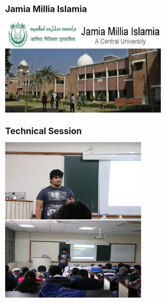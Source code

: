 # Jamia Millia Islamia
<img src="JMI-BDS-Results.jpg" height="300" width="900" >

# Technical Session
<img src="Technical Session/IMG_0854.jpg" height="250" width="440" ><img src="Technical Session/IMG_0902.jpg" height="250" width="440" >
